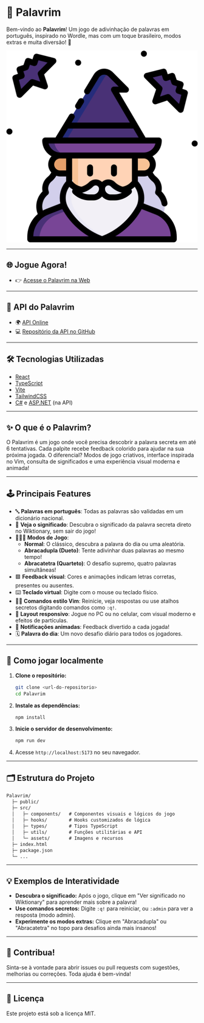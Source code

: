 # 🎉 Palavrim

Bem-vindo ao **Palavrim**! Um jogo de adivinhação de palavras em português, inspirado no Wordle, mas com um toque brasileiro, modos extras e muita diversão! 🚀

![Logo do Palavrim](public/assets/images/Palavrim.png)

---

## 🌐 Jogue Agora!

- 👉 [Acesse o Palavrim na Web](https://palavrim.vercel.app)

---

## 🔗 API do Palavrim

- 🌍 [API Online](https://palavrimapi.onrender.com)
- 💻 [Repositório da API no GitHub](https://github.com/pedrofracassi/palavrim-api)

---

## 🛠️ Tecnologias Utilizadas

- [React](https://reactjs.org/)
- [TypeScript](https://www.typescriptlang.org/)
- [Vite](https://vitejs.dev/)
- [TailwindCSS](https://tailwindcss.com/)
- [C#](https://docs.microsoft.com/dotnet/csharp/) e [ASP.NET](https://dotnet.microsoft.com/apps/aspnet) (na API)

---

## ✨ O que é o Palavrim?

O Palavrim é um jogo onde você precisa descobrir a palavra secreta em até 6 tentativas. Cada palpite recebe feedback colorido para ajudar na sua próxima jogada. O diferencial? Modos de jogo criativos, interface inspirada no Vim, consulta de significados e uma experiência visual moderna e animada!

---

## 🕹️ Principais Features

- 🔤 **Palavras em português**: Todas as palavras são validadas em um dicionário nacional.
- 📖 **Veja o significado**: Descubra o significado da palavra secreta direto no Wiktionary, sem sair do jogo!
- 🧑‍🤝‍🧑 **Modos de Jogo**:
  - **Normal**: O clássico, descubra a palavra do dia ou uma aleatória.
  - **Abracadupla (Dueto)**: Tente adivinhar duas palavras ao mesmo tempo!
  - **Abracatetra (Quarteto)**: O desafio supremo, quatro palavras simultâneas!
- 🟩 **Feedback visual**: Cores e animações indicam letras corretas, presentes ou ausentes.
- ⌨️ **Teclado virtual**: Digite com o mouse ou teclado físico.
- 🧙‍♂️ **Comandos estilo Vim**: Reinicie, veja respostas ou use atalhos secretos digitando comandos como `:q!`.
- 📱 **Layout responsivo**: Jogue no PC ou no celular, com visual moderno e efeitos de partículas.
- 🔔 **Notificações animadas**: Feedback divertido a cada jogada!
- 🗓️ **Palavra do dia**: Um novo desafio diário para todos os jogadores.

---

## 🚀 Como jogar localmente

1. **Clone o repositório:**
   ```bash
   git clone <url-do-repositorio>
   cd Palavrim
   ```
2. **Instale as dependências:**
   ```bash
   npm install
   ```
3. **Inicie o servidor de desenvolvimento:**
   ```bash
   npm run dev
   ```
4. Acesse `http://localhost:5173` no seu navegador.

---

## 🗂️ Estrutura do Projeto
```
Palavrim/
  ├─ public/
  ├─ src/
  │   ├─ components/   # Componentes visuais e lógicos do jogo
  │   ├─ hooks/        # Hooks customizados de lógica
  │   ├─ types/        # Tipos TypeScript
  │   ├─ utils/        # Funções utilitárias e API
  │   └─ assets/       # Imagens e recursos
  ├─ index.html
  ├─ package.json
  └─ ...
```

---

## 💡 Exemplos de Interatividade

- **Descubra o significado:**
  Após o jogo, clique em "Ver significado no Wiktionary" para aprender mais sobre a palavra!
- **Use comandos secretos:**
  Digite `:q!` para reiniciar, ou `:admin` para ver a resposta (modo admin).
- **Experimente os modos extras:**
  Clique em "Abracadupla" ou "Abracatetra" no topo para desafios ainda mais insanos!

---

## 🤝 Contribua!
Sinta-se à vontade para abrir issues ou pull requests com sugestões, melhorias ou correções. Toda ajuda é bem-vinda!

---

## 📄 Licença
Este projeto está sob a licença MIT.